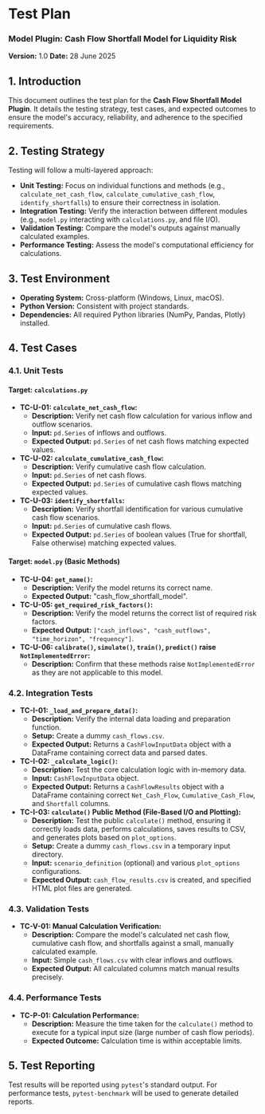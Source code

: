# Test Plan
### Model Plugin: Cash Flow Shortfall Model for Liquidity Risk
**Version:** 1.0
**Date:** 28 June 2025

## 1. Introduction

This document outlines the test plan for the **Cash Flow Shortfall Model Plugin**. It details the testing strategy, test cases, and expected outcomes to ensure the model's accuracy, reliability, and adherence to the specified requirements.

## 2. Testing Strategy

Testing will follow a multi-layered approach:

*   **Unit Testing:** Focus on individual functions and methods (e.g., `calculate_net_cash_flow`, `calculate_cumulative_cash_flow`, `identify_shortfalls`) to ensure their correctness in isolation.
*   **Integration Testing:** Verify the interaction between different modules (e.g., `model.py` interacting with `calculations.py`, and file I/O).
*   **Validation Testing:** Compare the model's outputs against manually calculated examples.
*   **Performance Testing:** Assess the model's computational efficiency for calculations.

## 3. Test Environment

*   **Operating System:** Cross-platform (Windows, Linux, macOS).
*   **Python Version:** Consistent with project standards.
*   **Dependencies:** All required Python libraries (NumPy, Pandas, Plotly) installed.

## 4. Test Cases

### 4.1. Unit Tests

#### **Target: `calculations.py`**

*   **TC-U-01: `calculate_net_cash_flow`:**
    *   **Description:** Verify net cash flow calculation for various inflow and outflow scenarios.
    *   **Input:** `pd.Series` of inflows and outflows.
    *   **Expected Output:** `pd.Series` of net cash flows matching expected values.
*   **TC-U-02: `calculate_cumulative_cash_flow`:**
    *   **Description:** Verify cumulative cash flow calculation.
    *   **Input:** `pd.Series` of net cash flows.
    *   **Expected Output:** `pd.Series` of cumulative cash flows matching expected values.
*   **TC-U-03: `identify_shortfalls`:**
    *   **Description:** Verify shortfall identification for various cumulative cash flow scenarios.
    *   **Input:** `pd.Series` of cumulative cash flows.
    *   **Expected Output:** `pd.Series` of boolean values (True for shortfall, False otherwise) matching expected values.

#### **Target: `model.py` (Basic Methods)**

*   **TC-U-04: `get_name()`:**
    *   **Description:** Verify the model returns its correct name.
    *   **Expected Output:** "cash_flow_shortfall_model".
*   **TC-U-05: `get_required_risk_factors()`:**
    *   **Description:** Verify the model returns the correct list of required risk factors.
    *   **Expected Output:** `["cash_inflows", "cash_outflows", "time_horizon", "frequency"]`.
*   **TC-U-06: `calibrate()`, `simulate()`, `train()`, `predict()` raise `NotImplementedError`:**
    *   **Description:** Confirm that these methods raise `NotImplementedError` as they are not applicable to this model.

### 4.2. Integration Tests

*   **TC-I-01: `_load_and_prepare_data()`:**
    *   **Description:** Verify the internal data loading and preparation function.
    *   **Setup:** Create a dummy `cash_flows.csv`.
    *   **Expected Output:** Returns a `CashFlowInputData` object with a DataFrame containing correct data and parsed dates.
*   **TC-I-02: `_calculate_logic()`:**
    *   **Description:** Test the core calculation logic with in-memory data.
    *   **Input:** `CashFlowInputData` object.
    *   **Expected Output:** Returns a `CashFlowResults` object with a DataFrame containing correct `Net_Cash_Flow`, `Cumulative_Cash_Flow`, and `Shortfall` columns.
*   **TC-I-03: `calculate()` Public Method (File-Based I/O and Plotting):**
    *   **Description:** Test the public `calculate()` method, ensuring it correctly loads data, performs calculations, saves results to CSV, and generates plots based on `plot_options`.
    *   **Setup:** Create a dummy `cash_flows.csv` in a temporary input directory.
    *   **Input:** `scenario_definition` (optional) and various `plot_options` configurations.
    *   **Expected Output:** `cash_flow_results.csv` is created, and specified HTML plot files are generated.

### 4.3. Validation Tests

*   **TC-V-01: Manual Calculation Verification:**
    *   **Description:** Compare the model's calculated net cash flow, cumulative cash flow, and shortfalls against a small, manually calculated example.
    *   **Input:** Simple `cash_flows.csv` with clear inflows and outflows.
    *   **Expected Output:** All calculated columns match manual results precisely.

### 4.4. Performance Tests

*   **TC-P-01: Calculation Performance:**
    *   **Description:** Measure the time taken for the `calculate()` method to execute for a typical input size (large number of cash flow periods).
    *   **Expected Outcome:** Calculation time is within acceptable limits.

## 5. Test Reporting

Test results will be reported using `pytest`'s standard output. For performance tests, `pytest-benchmark` will be used to generate detailed reports.
